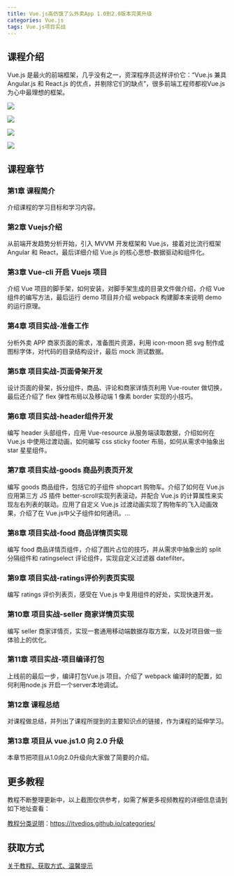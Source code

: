 ```yaml
---
title: Vue.js高仿饿了么外卖App 1.0到2.0版本完美升级
categories: Vue.js
tags: Vue.js项目实战
---
```


## 课程介绍

Vue.js 是最火的前端框架，几乎没有之一，资深程序员这样评价它：“Vue.js 兼具 Angular.js 和 React.js 的优点，并剔除它们的缺点”，很多前端工程师都视Vue.js为心中最理想的框架。

![](http://oqn6ggw87.bkt.clouddn.com/Vue.js高仿饿了么外卖App1.png)

<!--more-->

![](http://oqn6ggw87.bkt.clouddn.com/Vue.js高仿饿了么外卖App2.png)

![](http://oqn6ggw87.bkt.clouddn.com/Vue.js高仿饿了么外卖App3.png)

![](http://oqn6ggw87.bkt.clouddn.com/Vue.js高仿饿了么外卖App4.png)

## 课程章节

### 第1章 课程简介

介绍课程的学习目标和学习内容。

### 第2章 Vuejs介绍

从前端开发趋势分析开始，引入 MVVM 开发框架和 Vue.js，接着对比流行框架Angular 和 React，最后详细介绍 Vue.js 的核心思想-数据驱动和组件化。

### 第3章 Vue-cli 开启 Vuejs 项目

介绍 Vue 项目的脚手架，如何安装，对脚手架生成的目录文件做介绍，介绍 Vue 组件的编写方法，最后运行 demo 项目并介绍 webpack 构建脚本来说明 demo 的运行原理。

### 第4章 项目实战-准备工作

分析外卖 APP 商家页面的需求，准备图片资源，利用 icon-moon 把 svg 制作成图标字体，对代码的目录结构设计，最后 mock 测试数据。

### 第5章 项目实战-页面骨架开发

设计页面的骨架，拆分组件，商品、评论和商家详情页利用 Vue-router 做切换，最后还介绍了 flex 弹性布局以及移动端 1 像素 border 实现的小技巧。

### 第6章 项目实战-header组件开发

编写 header 头部组件，应用 Vue-resource 从服务端读取数据，介绍如何在 Vue.js 中使用过渡动画，如何编写 css sticky footer 布局，如何从需求中抽象出 star 星星组件。

### 第7章 项目实战-goods 商品列表页开发

编写 goods 商品组件，包括它的子组件 shopcart 购物车。介绍了如何在 Vue.js 应用第三方 JS 插件 better-scroll实现列表滚动，并配合 Vue.js 的计算属性来实现左右列表的联动。应用了自定义 Vue.js 过渡动画实现了购物车的飞入动画效果，介绍了在 Vue.js中父子组件如何通讯。...

### 第8章 项目实战-food 商品详情页实现

编写 food 商品详情页组件，介绍了图片占位的技巧，并从需求中抽象出的 split 分隔组件和 ratingselect 评论组件，实现自定义过滤器 datefilter。

### 第9章 项目实战-ratings评价列表页实现

编写 ratings 评价列表页，感受在 Vue.js 中复用组件的好处，实现快速开发。

### 第10章 项目实战-seller 商家详情页实现

编写 seller 商家详情页，实现一套通用移动端数据存取方案，以及对项目做一些体验上的优化。

### 第11章 项目实战-项目编译打包

上线前的最后一步，编译打包Vue.js 项目。介绍了 webpack 编译时的配置，如何利用node.js 开启一个server本地调试。

### 第12章 课程总结

对课程做总结，并列出了课程所提到的主要知识点的链接，作为课程的延伸学习。

### 第13章 项目从 vue.js1.0 向 2.0 升级

本章节把项目从1.0向2.0升级向大家做了简要的介绍。

## 更多教程

教程不断整理更新中，以上截图仅供参考，如需了解更多视频教程的详细信息请到如下地址查看：

[教程分类说明](https://itvedios.github.io/categories/)：<https://itvedios.github.io/categories/>

## 获取方式

[关于教程、获取方式、温馨提示](https://itvedios.github.io/about/)